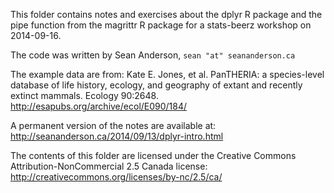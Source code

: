 This folder contains notes and exercises about the dplyr R package and the pipe
function from the magrittr R package for a stats-beerz workshop on 2014-09-16.

The code was written by Sean Anderson, `sean "at" seananderson.ca`

The example data are from:
Kate E. Jones, et al. PanTHERIA: a species-level database of life history,
ecology, and geography of extant and recently extinct mammals. Ecology 90:2648.
http://esapubs.org/archive/ecol/E090/184/

A permanent version of the notes are available at:
http://seananderson.ca/2014/09/13/dplyr-intro.html

The contents of this folder are licensed under the Creative Commons 
Attribution-NonCommercial 2.5 Canada license:
http://creativecommons.org/licenses/by-nc/2.5/ca/
